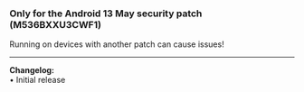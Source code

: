 ### Only for the Android 13 May security patch (M536BXXU3CWF1)
Running on devices with another patch can cause issues!

---
<b>Changelog:</b>
<br />• Initial release
